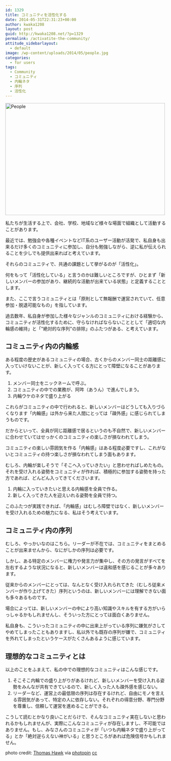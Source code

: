 ```yaml
---
id: 1329
title: コミュニティを活性化する
date: 2014-05-31T22:31:23+00:00
author: kwaka1208
layout: post
guid: http://kwaka1208.net/?p=1329
permalink: /activatite-the-community/
attitude_sidebarlayout:
  - default
image: /wp-content/uploads/2014/05/people.jpg
categories:
  - for users
tags:
  - Community
  - コミュニティ
  - 内輪ネタ
  - 序列
  - 活性化
---
```

<img src="http://kwaka1208.net/wp-content/uploads/2014/05/people.jpg" alt="People" width="500" height="350" class="alignnone size-full wp-image-1332" />
<p>私たちが生活する上で、会社、学校、地域など様々な場面で組織として活動することがあります。</p>
<p>最近では、勉強会や各種イベントなどIT系のユーザー活動が活発で、私自身も出来るだけ多くのコミュニティに参加し、自分も勉強しながら、逆に私が伝えられることを少しでも提供出来ればと考えています。</p>
<p>それらのコミュニティで、共通の課題として挙がるのが「活性化」。</p>
<p>何をもって「活性化している」と言うのかは難しいところですが、ひとまず「新しいメンバーの参加があり、継続的な活動が出来ている状態」と定義することとします。</p>
<p>また、ここで言うコミュニティとは「原則として無報酬で運営されていて、任意参加・脱退可能なもの」を指しています。</p>
<p>過去数年、私自身が参加した様々なジャンルのコミュニティにおける経験から、コミュニティが活性化するために、守らなければならないこととして「適切な内輪感の維持」と「"絶対的な序列"の排除」のふたつがある、と考えています。</p>
<h2>コミュニティ内の内輪感</h2>
<p>ある程度の歴史があるコミュニティの場合、古くからのメンバー同士の距離感に入っていけないことが、新しく入ってくる方にとって障壁になることがあります。</p>
<ol>
<li>メンバー同士をニックネームで呼ぶ。</li>
<li>コミュニティの中での業務が、阿吽（あうん）で進んでしまう。</li>
<li>内輪ウケのネタで盛り上がる</li>
</ol>
<p>これらがコミュニティの中で行われると、新しいメンバーはどうしても入りづらくなります「内輪感」は外から来た人間にとっては「疎外感」に感じられてしまうものです。</p>
<p>だからといって、全員が同じ距離感で居るというのも不自然で、新しいメンバーに合わせていてはせっかくのコミュニティの楽しさが損なわれてしまう。</p>
<p>コミュニティの楽しい雰囲気を作る「内輪感」はある程度必要ですし、これがないとコミュニティの持つ楽しさが損なわれてしまう面もあります。</p>
<p>むしろ、内輪が楽しそうで「そこへ入っていきたい」と思わせればしめたもの。それを受け入れる姿勢をコミュニティが作れば、積極的に参加する姿勢を持った方であれば、どんどん入ってきてくださいます。</p>
<ol>
<li>内輪に入っていきたいと思える内輪感を全員で作る。</li>
<li>新しく入ってきた人を迎えいれる姿勢を全員で持つ。</li>
</ol>
<p>このふたつが実践できれば、「内輪感」はむしろ障壁ではなく、新しいメンバーを受け入れるための魅力になる、私はそう考えています。</p>
<h2>コミュニティ内の序列</h2>
<p>むしろ、やっかいなのはこちら。リーダーが不在では、コミュニティをまとめることが出来ませんから、なにがしかの序列は必要です。</p>
<p>しかし、ある特定のメンバーに権力や発言力が集中し、その方の発言がすべてを左右するような状況になると、新しいメンバーは違和感を感じることが多々あります。</p>
<p>従来からのメンバーにとっては、なんとなく受け入れられてきた（むしろ従来メンバーが作り上げてきた）序列というのは、新しいメンバーには理解できない面も多々あるものです。</p>
<p>場合によっては、新しいメンバーの中により高い知識やスキルを有する方がいらっしゃるかもしれませんし、そういった方にとっては面白くありません。</p>
<p>私自身も、こういったコミュニティの中に出来上がっている序列に嫌気がさしてやめてしまったこともありますし、私以外でも既存の序列が嫌で、コミュニティを外れてしまったというケースがたくさんあるように感じています。</p>
<h2>理想的なコミュニティとは</h2>
<p>以上のことをふまえて、私の中での理想的なコミュニティはこんな感じです。
<ol>
<li>そこそこ内輪での盛り上がりがあるけれど、新しいメンバーを受け入れる姿勢をみんなが共有できているので、新しく入った人も疎外感を感じない。</li>
<li>リーダーなど、運営上の最低限の序列は存在するけれど、自由にモノを言える雰囲気があって、特定の人に依存しない。それぞれの得意分野、専門分野を尊重し、信頼して運営を進めることができる。</li>
</ol>
こうして読むとかなり良いことだらけで、そんなコミュニティ実在しないと思われるかもしれませんが、実際にこんなコミュニティが存在しますし、不可能ではありません。もし、みなさんのコミュニティが「いつも内輪ネタで盛り上がってる」とか「絶対逆らえない神がいる」と思うところがあれば危険信号かもしれません。</p>
photo credit: <a href="http://www.flickr.com/photos/thomashawk/6954844640/">Thomas Hawk</a> via <a href="http://photopin.com">photopin</a> <a href="http://creativecommons.org/licenses/by-nc/2.0/">cc</a>